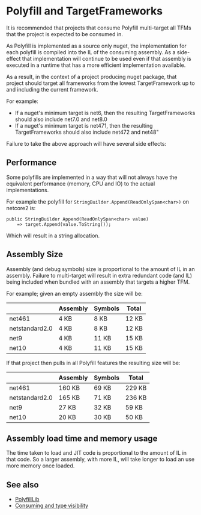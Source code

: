 # Polyfill and TargetFrameworks

It is recommended that projects that consume Polyfill multi-target all TFMs that the project is expected to be consumed in.

As Polyfill is implemented as a source only nuget, the implementation for each polyfill is compiled into the IL of the consuming assembly. As a side-effect that implementation will continue to be used even if that assembly is executed in a runtime that has a more efficient implementation available.

As a result, in the context of a project producing nuget package, that project should target all frameworks from the lowest TargetFramework up to and including the current framework. 

For example:

 * If a nuget's minimum target is net6, then the resulting TargetFrameworks should also include net7.0 and net8.0
 * If a nuget's minimum target is net471, then the resulting TargetFrameworks should also include net472 and net48"

Failure to take the above approach will have several side effects:


## Performance

Some polyfills are implemented in a way that will not always have the equivalent performance (memory, CPU and IO) to the actual implementations.

For example the polyfill for `StringBuilder.Append(ReadOnlySpan<char>)` on netcore2 is:

```
public StringBuilder Append(ReadOnlySpan<char> value)
    => target.Append(value.ToString());
```

Which will result in a string allocation.


## Assembly Size

Assembly (and debug symbols) size is proportional to the amount of IL in an assembly. Failure to multi-target will result in extra redundant code (and IL) being included when bundled with an assembly that targets a higher TFM.

For example; given an empty assembly the size will be:

|                | Assembly | Symbols | Total |
|----------------|----------|---------|-------|
| net461         | 4 KB     | 8 KB    | 12 KB |
| netstandard2.0 | 4 KB     | 8 KB    | 12 KB |
| net9           | 4 KB     | 11 KB   | 15 KB |
| net10          | 4 KB     | 11 KB   | 15 KB |

If that project then pulls in all Polyfill features the resulting size will be:

|                | Assembly | Symbols | Total  |
|----------------|----------|---------|--------|
| net461         | 160 KB   | 69 KB   | 229 KB |
| netstandard2.0 | 165 KB   | 71 KB   | 236 KB |
| net9           | 27 KB    | 32 KB   | 59 KB  |
| net10          | 20 KB    | 30 KB   | 50 KB  |


## Assembly load time and memory usage

The time taken to load and JIT code is proportional to the amount of IL in that code. So a larger assembly, with more IL, will take longer to load an use more memory once loaded.


## See also

 * [PolyfillLib](polyfill-lib.md)
 * [Consuming and type visibility](consuming.md)

